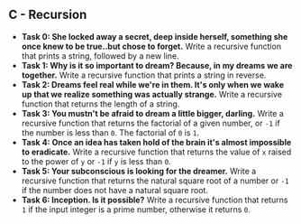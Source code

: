 ## C - Recursion

- **Task 0: She locked away a secret, deep inside herself, something she once knew to be true..but chose to forget.** Write a recursive function that prints a string, followed by a new line.
- **Task 1: Why is it so important to dream? Because, in my dreams we are together.** Write a recursive function that prints a string in reverse.
- **Task 2: Dreams feel real while we're in them. It's only when we wake up that we realize something was actually strange.** Write a recursive function that returns the length of a string.
- **Task 3: You mustn't be afraid to dream a little bigger, darling.** Write a recursive function that returns the factorial of a given number, or `-1` if the number is less than `0`. The factorial of `0` is `1`.
- **Task 4: Once an idea has taken hold of the brain it's almost impossible to eradicate.** Write a recursive function that returns the value of `x` raised to the power of `y` or `-1` if `y` is less than `0`.
- **Task 5: Your subconscious is looking for the dreamer.** Write a recursive function that returns the natural square root of a number or `-1` if the number does not have a natural square root.
- **Task 6: Inception. Is it possible?** Write a recursive function that returns `1` if the input integer is a prime number, otherwise it returns `0`.
